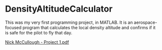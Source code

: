 # DensityAltitudeCalculator
This was my very first programming project, in MATLAB. It is an aerospace-focused program that calculates the local density altitude and confirms if it is safe for the pilot to fly that day.

[Nick McCullough - Project 1.pdf](https://github.com/mccnick/DensityAltitudeCalculator/files/11074404/Nick.McCullough.-.Project.1.pdf)


